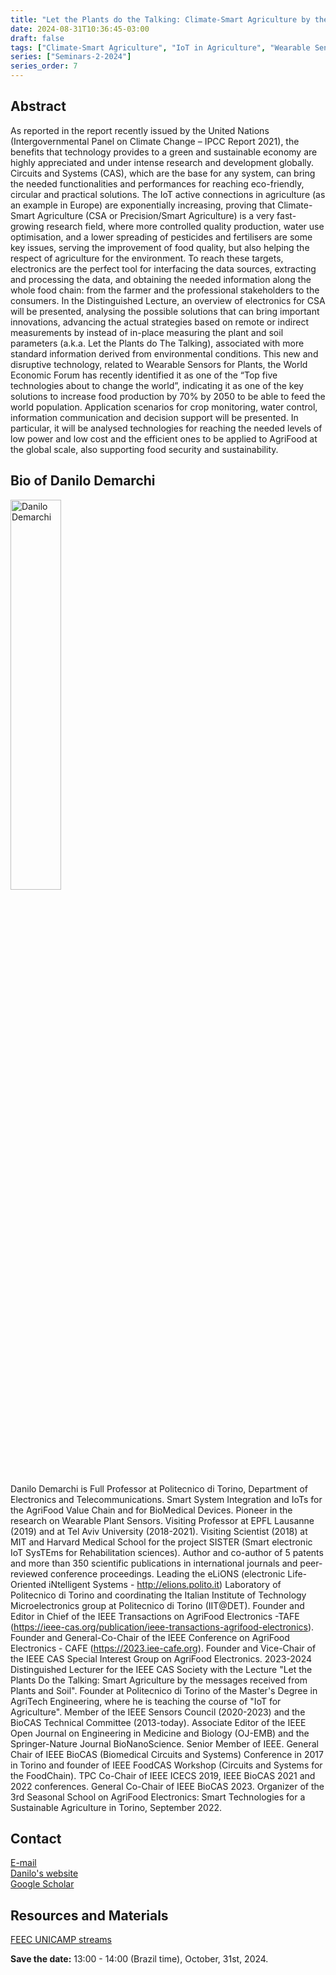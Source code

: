 ```yaml
---
title: "Let the Plants do the Talking: Climate-Smart Agriculture by the Messages Received from Plants and Soil"
date: 2024-08-31T10:36:45-03:00
draft: false
tags: ["Climate-Smart Agriculture", "IoT in Agriculture", "Wearable Sensors for Plants"]
series: ["Seminars-2-2024"]
series_order: 7
---
```


## Abstract
As reported in the report recently issued by the United Nations (Intergovernmental Panel on Climate Change – IPCC Report 2021), the benefits that technology provides to a green and sustainable economy are highly appreciated and under intense research and development globally. Circuits and Systems (CAS), which are the base for any system, can bring the needed functionalities and performances for reaching eco-friendly, circular and practical solutions. The IoT active connections in agriculture (as an example in Europe) are exponentially increasing, proving that Climate-Smart Agriculture (CSA or Precision/Smart Agriculture) is a very fast-growing research field, where more controlled quality production, water use optimisation, and a lower spreading of pesticides and fertilisers are some key issues, serving the improvement of food quality, but also helping the respect of agriculture for the environment. To reach these targets, electronics are the perfect tool for interfacing the data sources, extracting and processing the data, and obtaining the needed information along the whole food chain: from the farmer and the professional stakeholders to the consumers. In the Distinguished Lecture, an overview of electronics for CSA will be presented, analysing the possible solutions that can bring important innovations, advancing the actual strategies based on remote or indirect measurements by instead of in-place measuring the plant and soil parameters (a.k.a. Let the Plants do The Talking), associated with more standard information derived from environmental conditions. This new and disruptive technology, related to Wearable Sensors for Plants, the World Economic Forum has recently identified it as one of the “Top five technologies about to change the world”, indicating it as one of the key solutions to increase food production by 70% by 2050 to be able to feed the world population. Application scenarios for crop monitoring, water control, information communication and decision support will be presented. In particular, it will be analysed technologies for reaching the needed levels of low power and low cost and the efficient ones to be applied to AgriFood at the global scale, also supporting food security and sustainability.


## Bio of Danilo Demarchi
<img alt="Danilo Demarchi" src="/seminars/seminars-2-2024/7/danilo.png" style="width: 40%; height: 160x;">

Danilo Demarchi is Full Professor at Politecnico di Torino, Department of Electronics and Telecommunications. Smart System Integration and IoTs for the AgriFood Value Chain and for BioMedical Devices. Pioneer in the research on Wearable Plant Sensors. Visiting Professor at EPFL Lausanne (2019) and at Tel Aviv University (2018-2021). Visiting Scientist (2018) at MIT and Harvard Medical School for the project SISTER (Smart electronic IoT SysTEms for Rehabilitation sciences). Author and co-author of 5 patents and more than 350 scientific publications in international journals and peer-reviewed conference proceedings. Leading the eLiONS (electronic Life-Oriented iNtelligent Systems - http://elions.polito.it) Laboratory of Politecnico di Torino and coordinating the Italian Institute of Technology Microelectronics group at Politecnico di Torino (IIT@DET). Founder and Editor in Chief of the IEEE Transactions on AgriFood Electronics -TAFE (https://ieee-cas.org/publication/ieee-transactions-agrifood-electronics). Founder and General-Co-Chair of the IEEE Conference on AgriFood Electronics - CAFE (https://2023.iee-cafe.org). Founder and Vice-Chair of the IEEE CAS Special Interest Group on AgriFood Electronics. 2023-2024 Distinguished Lecturer for the IEEE CAS Society with the Lecture "Let the Plants Do the Talking: Smart Agriculture by the messages received from Plants and Soil". Founder at Politecnico di Torino of the Master's Degree in AgriTech Engineering, where he is teaching the course of "IoT for Agriculture". Member of the IEEE Sensors Council (2020-2023) and the BioCAS Technical Committee (2013-today). Associate Editor of the IEEE Open Journal on Engineering in Medicine and Biology (OJ-EMB) and the Springer-Nature Journal BioNanoScience. Senior Member of IEEE.  General Chair of IEEE BioCAS (Biomedical Circuits and Systems) Conference in 2017 in Torino and founder of IEEE FoodCAS Workshop (Circuits and Systems for the FoodChain). TPC Co-Chair of IEEE ICECS 2019, IEEE BioCAS 2021 and 2022 conferences. General Co-Chair of IEEE BioCAS 2023. Organizer of the 3rd Seasonal School on AgriFood Electronics: Smart Technologies for a Sustainable Agriculture in Torino, September 2022.

## Contact
[E-mail](danilo.demarchi@polito.it) \
[Danilo's website](https://elions.polito.it/team-member/demarchi-danilo/) \
[Google Scholar](https://scholar.google.com/citations?hl=pt-BR&user=J_vNPF0AAAAJ)

## Resources and Materials

[FEEC UNICAMP streams](https://www.youtube.com/@feec-unicamp/streams)

<!--<iframe width="560" height="315" src="https://www.youtube.com/embed/yz6Eg-J3CQE" title="YouTube video player" frameborder="0" allow="accelerometer; autoplay; clipboard-write; encrypted-media; gyroscope; picture-in-picture; web-share" allowfullscreen></iframe>
-->

**Save the date:** 13:00 - 14:00 (Brazil time), October, 31st, 2024.

